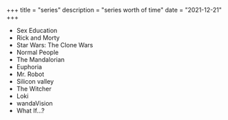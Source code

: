 +++
title = "series"
description = "series worth of time"
date = "2021-12-21"
+++

* Sex Education
* Rick and Morty
* Star Wars: The Clone Wars
* Normal People
* The Mandalorian 
* Euphoria <!-- more -->
* Mr. Robot
* Silicon valley
* The Witcher
* Loki
* wandaVision
* What If...?
